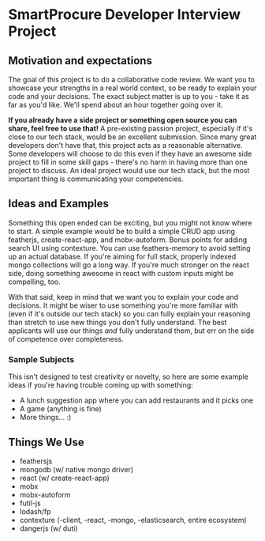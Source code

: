 # SmartProcure Developer Interview Project

## Motivation and expectations

The goal of this project is to do a collaborative code review. We want you to showcase your strengths in a real world context, so be ready to explain your code and your decisions. The exact subject matter is up to you - take it as far as you'd like. We'll spend about an hour together going over it.

**If you already have a side project or something open source you can share, feel free to use that!** A pre-existing passion project, especially if it's close to our tech stack, would be an excellent submission. Since many great developers don't have that, this project acts as a reasonable alternative. Some developers will choose to do this even if they have an awesome side project to fill in some skill gaps - there's no harm in having more than one project to discuss. An ideal project would use our tech stack, but the most important thing is communicating your competencies.

## Ideas and Examples

Something this open ended can be exciting, but you might not know where to start. A simple example would be to build a simple CRUD app using featherjs, create-react-app, and mobx-autoform. Bonus points for adding search UI using contexture. You can use feathers-memory to avoid setting up an actual database. If you're aiming for full stack, properly indexed mongo collections will go a long way. If you're much stronger on the react side, doing something awesome in react with custom inputs might be compelling, too.

With that said, keep in mind that we want you to explain your code and decisions. It might be wiser to use something you're more familiar with (even if it's outside our tech stack) so you can fully explain your reasoning than stretch to use new things you don't fully understand. The best applicants will use our things _and_ fully understand them, but err on the side of competence over completeness.

### Sample Subjects

This isn't designed to test creativity or novelty, so here are some example ideas if you're having trouble coming up with something:

- A lunch suggestion app where you can add restaurants and it picks one
- A game (anything is fine)
- More things... :)


## Things We Use

- feathersjs
- mongodb (w/ native mongo driver)
- react (w/ create-react-app)
- mobx
- mobx-autoform
- futil-js
- lodash/fp
- contexture (-client, -react, -mongo, -elasticsearch, entire ecosystem)
- dangerjs (w/ duti)
